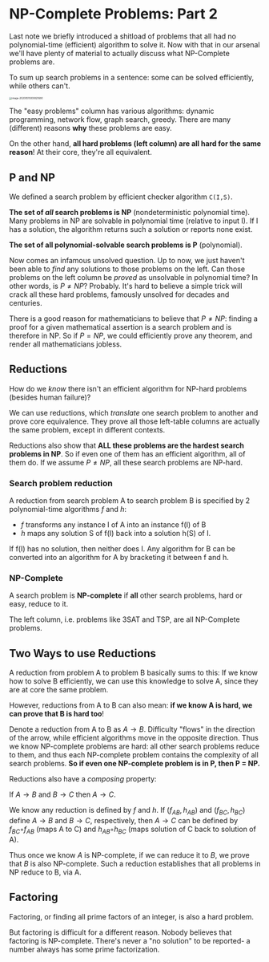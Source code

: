 # NP-Complete Problems: Part 2

Last note we briefly introduced a shitload of problems that all had no polynomial-time (efficient) algorithm to solve it. Now with that in our arsenal we'll have plenty of material to actually discuss what NP-Complete problems are.

To sum up search problems in a sentence: some can be solved efficiently, while others can't.

<img src="C:\Users\Kevin\AppData\Roaming\Typora\typora-user-images\image-20200515000821680.png" alt="image-20200515000821680" style="zoom:33%;" />

The "easy problems" column has various algorithms: dynamic programming, network flow, graph search, greedy. There are many (different) reasons **why** these problems are easy. 

On the other hand, **all hard problems (left column) are all hard for the same reason**! At their core, they're all equivalent.

## P and NP

We defined a search problem by efficient checker algorithm ```C(I,S)```.

**The set of *all* search problems is NP** (nondeterministic polynomial time).  Many problems in NP are solvable in polynomial time (relative to input I). If I has a solution, the algorithm returns such a solution or reports none exist. 

**The set of all polynomial-solvable search problems is P** (polynomial).

Now comes an infamous unsolved question. Up to now, we just haven't been able to *find* any solutions to those problems on the left. Can those problems on the left column be *proved* as unsolvable in polynomial time? In other words, is $P \neq NP$? Probably. It's hard to believe a simple trick will crack all these hard problems, famously unsolved for decades and centuries. 

There is a good reason for mathematicians to believe that  $P \neq NP$: finding a proof for a given mathematical assertion is a search problem and is therefore in NP. So if $P = NP$, we could efficiently prove any theorem, and render all mathematicians jobless.

## Reductions

How do we *know* there isn't an efficient algorithm for NP-hard problems (besides human failure)? 

We can use reductions, which *translate* one search problem to another and prove core equivalence. They prove all those left-table columns are actually the same problem, except in different contexts. 

Reductions also show that **ALL these problems are the hardest search problems in NP**. So if even one of them has an efficient algorithm, all of them do. If we assume $P \neq NP$, all these search problems are NP-hard. 

### Search problem reduction

A reduction from search problem A to search problem B is specified by 2 polynomial-time algorithms $f$ and $h$:

- $f$ transforms any instance I of A into an instance f(I) of B
- $h$ maps any solution S of f(I) back into a solution h(S) of I.

If f(I) has no solution, then neither does I. Any algorithm for B can be converted into an algorithm for A by bracketing it between f and h.

### NP-Complete

A search problem is **NP-complete** if **all** other search problems, hard or easy, reduce to it.

The left column, i.e. problems like 3SAT and TSP, are all NP-Complete problems. 

## Two Ways to use Reductions

A reduction from problem A to problem B basically sums to this: If we know how to solve B efficiently, we can use this knowledge to solve A, since they are at core the same problem.

However, reductions from A to B can also mean: **if we know A is hard, we can prove that B is hard too**! 

Denote a reduction from A to B as  $A \rightarrow B$. Difficulty "flows" in the direction of the arrow, while efficient algorithms move in the opposite direction. Thus we know NP-complete problems are hard: all other search problems reduce to them, and thus each NP-complete problem contains the complexity of all search problems. **So if even one NP-complete problem is in P, then P = NP.**

Reductions also have a *composing* property:

If $A \rightarrow B$ and $B \rightarrow C$ then $A \rightarrow C$. 

We know any reduction is defined by $f$ and $h$. If $(f_{AB}, h_{AB})$ and $(f_{BC}, h_{BC})$ define $A \rightarrow B$ and $B \rightarrow C$, respectively, then $A \rightarrow C$ can be defined by $f_{BC} ◦ f_{AB}$ (maps A to C) and $h_{AB} ◦ h_{BC}$ (maps solution of C back to solution of A).

Thus once we know $A$ is NP-complete, if we can reduce it to $B$, we prove that $B$ is also NP-complete. Such a reduction establishes that all problems in NP reduce to B, via A.

## Factoring

Factoring, or finding all prime factors of an integer, is also a hard problem. 

But factoring is difficult for a different reason. Nobody believes that factoring is NP-complete. There's never a "no solution" to be reported- a number always has some prime factorization.



